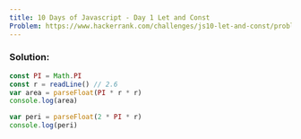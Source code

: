 ```yaml
---
title: 10 Days of Javascript - Day 1 Let and Const
Problem: https://www.hackerrank.com/challenges/js10-let-and-const/problem?isFullScreen=true
---
```


### **Solution:**

```js
const PI = Math.PI
const r = readLine() // 2.6
var area = parseFloat(PI * r * r)
console.log(area)

var peri = parseFloat(2 * PI * r)
console.log(peri)
```
